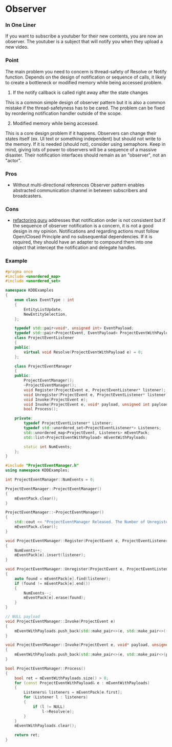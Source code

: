 # Observer

### In One Liner

If you want to subscribe a youtuber for their new contents, you are now an observer. The youtuber is a subject that will notify you when they upload a new video.  

### Point

The main problem you need to concern is thread-safety of Resolve or Notify function. Depends on the design of notification or sequence of calls, it likely to create a bottleneck or modified memory while being accessed problem.

1. If the notify callback is called right away after the state changes

This is a common simple design of observer pattern but it is also a common mistake if the thread-safetyness has to be cared. The problem can be fixed by reordering notification handler outside of the scope.

2. Modified memory while being accessed.

This is a core design problem if it happens. Observers can change their states itself (ex. UI text or something independent) but should not write to the memory. If it is needed (should not), consider using semaphore. Keep in mind, giving lots of power to observers will be a sequence of a massive disaster. Their notification interfaces should remain as an "observer", not an "actor".

### Pros 

- Without multi-directional references Observer pattern enables abstracted communication channel in between subscribers and broadcasters. 

### Cons

- [refactoring.guru](https://refactoring.guru/design-patterns/observer) addresses that notification order is not consistent but if the sequence of observer notification is a concern, it is not a good design in my opinion. Notifications and regarding actions must follow Open/Closed Principle and no subsequential dependencies. If it is required, they should have an adapter to compound them into one object that intercept the notification and delegate handles.

### Example

```c++
#pragma once
#include <unordered_map>
#include <unordered_set>

namespace KDDExamples
{
    enum class EventType : int
    {
        EntityListUpdate,
        NewEntitySelection,
    };

    typedef std::pair<void*, unsigned int> EventPayload;
    typedef std::pair<ProjectEvent, EventPayload> ProjectEventWithPayload;
    class ProjectEventListener
    {
    public:
        virtual void Resolve(ProjectEventWithPayload e) = 0;
    };

    class ProjectEventManager
    {
    public:
        ProjectEventManager();
        ~ProjectEventManager();
        void Register(ProjectEvent e, ProjectEventListener* listener);
        void Unregister(ProjectEvent e, ProjectEventListener* listener);
        void Invoke(ProjectEvent e);
        void Invoke(ProjectEvent e, void* payload, unsigned int payloadSize);
        bool Process();

    private:
        typedef ProjectEventListener* Listener;
        typedef std::unordered_set<ProjectEventListener*> Listeners;
        std::unordered_map<ProjectEvent, Listeners> mEventPack;
        std::list<ProjectEventWithPayload> mEventWithPayloads;

        static int NumEvents;
    };
}
```

```c++
#include "ProjectEventManager.h"
using namespace KDDExamples;

int ProjectEventManager::NumEvents = 0;

ProjectEventManager::ProjectEventManager()
{
    mEventPack.clear();
}

ProjectEventManager::~ProjectEventManager()
{
    std::cout << "ProjectEventManager Released. The Number of Unregistered EventListener Instance Left: " << NumEvents << std::endl;
    mEventPack.clear();
}

void ProjectEventManager::Register(ProjectEvent e, ProjectEventListener* listener)
{
    NumEvents++;
    mEventPack[e].insert(listener);
}

void ProjectEventManager::Unregister(ProjectEvent e, ProjectEventListener* listener)
{
    auto found = mEventPack[e].find(listener);
    if (found != mEventPack[e].end())
    {
        NumEvents--;
        mEventPack[e].erase(found);
    }
}

// NULL payload
void ProjectEventManager::Invoke(ProjectEvent e)
{
    mEventWithPayloads.push_back(std::make_pair<>(e, std::make_pair<>((void*)NULL, 0)));
}

void ProjectEventManager::Invoke(ProjectEvent e, void* payload, unsigned int payloadSize)
{
    mEventWithPayloads.push_back(std::make_pair<>(e, std::make_pair<>(payload, payloadSize)));
}

bool ProjectEventManager::Process()
{
    bool ret = mEventWithPayloads.size() > 0;
    for (const ProjectEventWithPayload& e : mEventWithPayloads)
    {
        Listeners& listeners = mEventPack[e.first];
        for (Listener l : listeners)
        {
            if (l != NULL)
                l->Resolve(e);
        }
    }
    mEventWithPayloads.clear();

    return ret;
}
```